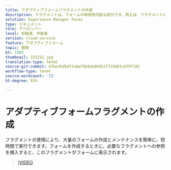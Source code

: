 ```yaml
---
title: アダプティブフォームフラグメントの作成
description: フラグメントは、フォームの再使用可能な部分です。例えば、フラグメントには住所ブロックや法律文を含めることができます。
solution: Experience Manager Forms
type: ドキュメント
role: デベロッパー
level: 初級者、中級者
version: cloud-service
feature: アダプティブフォーム
topic: 開発
kt: 7383
thumbnail: 332231.jpg
translation-type: tm+mt
source-git-commit: 67be45dbd72a8af8b9ab60452ff15081c6f9f192
workflow-type: tm+mt
source-wordcount: '72'
ht-degree: 83%

---
```



# アダプティブフォームフラグメントの作成

フラグメントの使用により、大量のフォームの作成とメンテナンスを簡単に、短時間で実行できます。フォームを作成するときに、必要なフラグメントへの参照を挿入すると、このフラグメントがフォームに表示されます。

>[!VIDEO](https://video.tv.adobe.com/v/332231?quality=12&learn=on)

